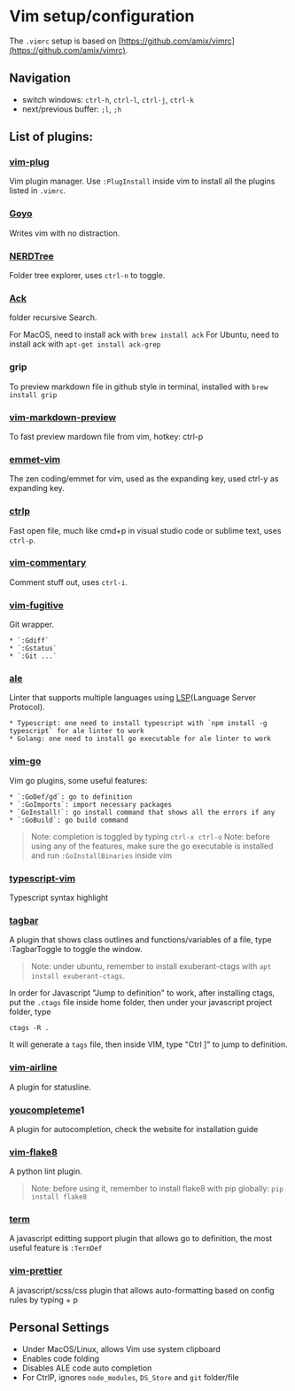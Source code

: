 # Vim setup/configuration

The `.vimrc` setup is based on [https://github.com/amix/vimrc](https://github.com/amix/vimrc).

## Navigation

* switch windows: `ctrl-h`, `ctrl-l`, `ctrl-j`, `ctrl-k`
* next/previous buffer: `;l`, `;h`

## List of plugins:

### [vim-plug](https://github.com/junegunn/vim-plug)
Vim plugin manager. Use `:PlugInstall` inside vim to install all the plugins listed in `.vimrc`.

### [Goyo](https://github.com/junegunn/goyo.vim)
Writes vim with no distraction.

### [NERDTree](https://github.com/scrooloose/nerdtree)
Folder tree explorer, uses `ctrl-n` to toggle.
    
### [Ack](https://github.com/mileszs/ack.vim)
folder recursive Search.

For MacOS, need to install ack with
    ```
    brew install ack
    ```
For Ubuntu, need to install ack with
    ```
    apt-get install ack-grep
    ```

### grip
To preview markdown file in github style in terminal, installed with
    ```
    brew install grip
    ```

### [vim-markdown-preview](https://github.com/JamshedVesuna/vim-markdown-preview)

To fast preview mardown file from vim, hotkey: ctrl-p

### [emmet-vim](https://github.com/mattn/emmet-vim)

The zen coding/emmet for vim, used <Tab> as the expanding key, used ctrl-y as expanding key.

### [ctrlp](https://github.com/ctrlpvim/ctrlp.vim)
Fast open file, much like cmd+p in visual studio code or sublime text, uses `ctrl-p`.


### [vim-commentary](https://github.com/tpope/vim-commentary)
Comment stuff out, uses `ctrl-i`.

### [vim-fugitive](https://github.com/tpope/vim-fugitive)
Git wrapper. 

    * `:Gdiff`
    * `:Gstatus`
    * `:Git ...`

### [ale](https://github.com/w0rp/ale)
Linter that supports multiple languages using [LSP](https://langserver.org/)(Language Server Protocol).

    * Typescript: one need to install typescript with `npm install -g typescript` for ale linter to work
    * Golang: one need to install go executable for ale linter to work



### [vim-go](https://github.com/fatih/vim-go)
Vim go plugins, some useful features:

    * `:GoDef/gd`: go to definition
    * `:GoImports`: import necessary packages
    * `GoInstall!`: go install command that shows all the errors if any
    * `:GoBuild`: go build command
> Note: completion is toggled by typing `ctrl-x ctrl-o`
> Note: before using any of the features, make sure the go executable is installed and run `:GoInstallBinaries` inside vim

### [typescript-vim](https://github.com/leafgarland/typescript-vim)
Typescript syntax highlight

### [tagbar](https://github.com/majutsushi/tagbar)
A plugin that shows class outlines and functions/variables of a file, type :TagbarToggle to toggle the window.
>Note: under ubuntu, remember to install exuberant-ctags with `apt install exuberant-ctags`.


In order for Javascript "Jump to definition" to work, after installing ctags, put the `.ctags` file inside home folder, then under your javascript project folder, type

```shell
ctags -R .
```
It will generate a `tags` file, then inside VIM, type "Ctrl ]" to jump to definition.

### [vim-airline](https://github.com/vim-airline/vim-airline)
A plugin for statusline.

### [youcompleteme](https://github.com/valloric/youcompleteme)1
A plugin for autocompletion, check the website for installation guide

### [vim-flake8](https://github.com/nvie/vim-flake8)
A python lint plugin.
> Note: before using it, remember to install flake8 with pip globally:
`pip install flake8`

### [term](https://github.com/ternjs/tern_for_vim)
A javascript editting support plugin that allows go to definition, the most useful feature is `:TernDef`

### [vim-prettier](https://github.com/prettier/vim-prettier)
A javascript/scss/css plugin that allows auto-formatting based on config rules by typing <mapleader> + p

## Personal Settings

* Under MacOS/Linux, allows Vim use system clipboard
* Enables code folding
* Disables ALE code auto completion
* For CtrlP, ignores `node_modules`, `DS_Store` and `git` folder/file
